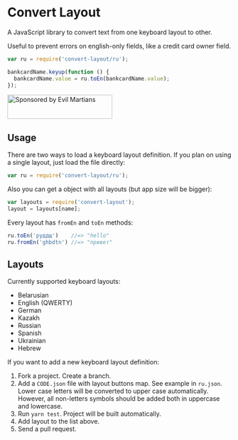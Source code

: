 # Convert Layout

A JavaScript library to convert text from one keyboard layout to other.

Useful to prevent errors on english-only fields, like a credit card owner field.

```js
var ru = require('convert-layout/ru');

bankcardName.keyup(function () {
  bankcardName.value = ru.toEn(bankcardName.value);
});
```

<a href="https://evilmartians.com/?utm_source=convert-layout">
  <img src="https://evilmartians.com/badges/sponsored-by-evil-martians.svg"
       alt="Sponsored by Evil Martians" width="236" height="54">
</a>

## Usage

There are two ways to load a keyboard layout definition.
If you plan on using a single layout, just load the file directly:

```js
var ru = require('convert-layout/ru');
```

Also you can get a object with all layouts (but app size will be bigger):

```js
var layouts = require('convert-layout');
layout = layouts[name];
```

Every layout has `fromEn` and `toEn` methods:

```js
ru.toEn('руддщ')    //=> "hello"
ru.fromEn('ghbdtn') //=> "привет"
```

## Layouts

Currently supported keyboard layouts:

* Belarusian
* English (QWERTY)
* German
* Kazakh
* Russian
* Spanish
* Ukrainian
* Hebrew

If you want to add a new keyboard layout definition:

1. Fork a project. Create a branch.
2. Add a `CODE.json` file with layout buttons map. See example in `ru.json`.
   Lower case letters will be converted to upper case automatically.
   However, all non-letters symbols should be added both
   in uppercase and lowercase.
3. Run `yarn test`. Project will be built automatically.
4. Add layout to the list above.
5. Send a pull request.
